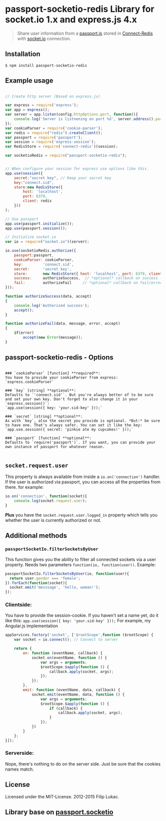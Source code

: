 
# passport-socketio-redis Library for socket.io 1.x and express.js 4.x
> Share user information from a [passport.js](http://passportjs.org) stored in [Connect-Redis](https://www.npmjs.com/package/connect-redis) with [socket.io](http://socket.io) connection.

## Installation

```
$ npm install passport-socketio-redis
```

## Example usage


```javascript

// Create http server (Based on express.js)

var express = require('express');
var app = express();
var server = app.listen(config.httpOptions.port, function(){
    console.log('Server is listnening on port %d', server.address().port);
});
var cookieParser = require('cookie-parser');
var redis = require("redis").createClient();
var passport = require('passport');
var session = require('express-session');
var RedisStore = require('connect-redis')(session);

var socketioRedis = require("passport-socketio-redis");


// When configure your session for express use options like this.
app.use(session({
    secret:"secret key", // Keep your secret key
    key:"connect.sid", 
    store:new RedisStore({
        host: 'localhost',
        port: 6379,
        client: redis
    }))
);

// Use passport
app.use(passport.initialize());
app.use(passport.session());

// Initialize socket.io 
var io = require("socket.io")(server);

io.use(socketioRedis.authorize({
    passport:passport,
    cookieParser: cookieParser,
    key:         'connect.sid',       
    secret:      'secret key',    
    store:       new RedisStore({ host: 'localhost', port: 6379, client: redis }),
    success:     authorizeSuccess,  // *optional* callback on success - read more below
    fail:        authorizeFail     // *optional* callback on fail/error - read more below
}));

function authorizeSuccess(data, accept)
{
    console.log('Authorized success');
    accept();
}

function authorizeFail(data, message, error, accept)
{
    if(error)
        accept(new Error(message));
}
```

## passport-socketio-redis - Options

```

### `cookieParser` [function] **required**:
You have to provide your cookieParser from express: `express.cookieParser`

### `key` [string] **optional**:
Defaults to `'connect.sid'`. But you're always better of to be sure and set your own key. Don't forget to also change it in your `express.session()`:
`app.use(session({ key: 'your.sid-key' }));`

### `secret` [string] **optional**:
As with `key`, also the secret you provide is optional. *But:* be sure to have one. That's always safer. You can set it like the key:
`app.use.session({ secret: 'pinkie ate my cupcakes!' }));`

### `passport` [function] **optional**:
Defaults to `require('passport')`. If you want, you can provide your own instance of passport for whatever reason.


```

## `socket.request.user` 
This property is always available from inside a `io.on('connection')` handler. If the user is authorized via passport, you can access all the properties from there.
for example:
```javascript
io.on('connection', function(socket){
    console.log(socket.request.user);
}
```
**Plus** you have the `socket.request.user.logged_in` property which tells you whether the user is currently authorized or not.

## Additional methods

### `passportSocketIo.filterSocketsByUser`
This function gives you the ability to filter all connected sockets via a user property. Needs two parameters `function(io, function(user))`. Example:
```javascript
passportSocketIo.filterSocketsByUser(io, function(user){
  return user.gender === 'female';
}).forEach(function(socket){
  socket.emit('messsage', 'hello, woman!');
});
```

### Clientside:

You have to provide the session-cookie. If you haven't set a name yet, do it like this: `app.use(session({ key: 'your.sid-key' }));`
For example, my Angular.js implementation
```javascript
appServices.factory('socket', ['$rootScope',function ($rootScope) {
    var socket = io.connect(); // Connect to server

    return {
        on: function (eventName, callback) {
            socket.on(eventName, function () {
                var args = arguments;
                $rootScope.$apply(function () {
                    callback.apply(socket, args);
                });
            });
        },
        emit: function (eventName, data, callback) {
            socket.emit(eventName, data, function () {
                var args = arguments;
                $rootScope.$apply(function () {
                    if (callback) {
                        callback.apply(socket, args);
                    }
                });
            })
        }
    };
}]);
```

### Serverside:
Nope, there's nothing to do on the server side. Just be sure that the cookies names match.


## License
Licensed under the MIT-License.
2012-2015 Filip Lukac.

## Library base on [passport.socketio](https://github.com/jfromaniello/passport.socketio)

